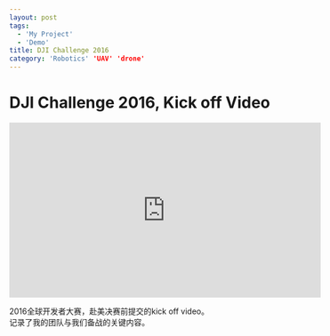 ```yaml
---
layout: post
tags:
  - 'My Project'
  - 'Demo'
title: DJI Challenge 2016
category: 'Robotics' 'UAV' 'drone'
---
```

# DJI Challenge 2016, Kick off Video
<iframe width="560" height="315" src="https://www.youtube.com/embed/zEYx0r2WtGE" frameborder="0" allowfullscreen></iframe>

2016全球开发者大赛，赴美决赛前提交的kick off video。  
记录了我的团队与我们备战的关键内容。

